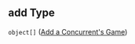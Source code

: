 ## add Type

`object[]` ([Add a Concurrent's Game](generic-properties-root-addrename-competitors-games-properties-add-competitor-game-add-a-concurrents-game.md))
